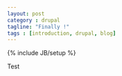```yaml
---
layout: post
category : drupal
tagline: "Finally !"
tags : [introduction, drupal, blog]
---
```

{% include JB/setup %}

Test